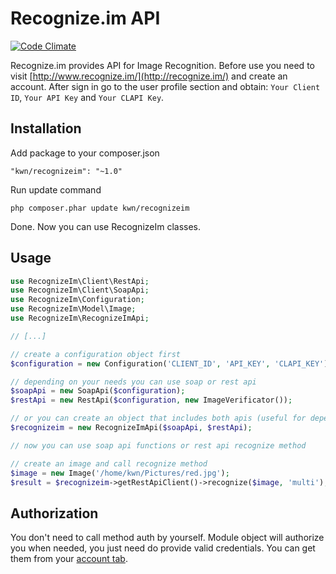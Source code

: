 Recognize.im API
===============
[![Code Climate](https://codeclimate.com/github/kwn/RecognizeIm/badges/gpa.svg)](https://codeclimate.com/github/kwn/RecognizeIm)

Recognize.im provides API for Image Recognition. Before use you need to visit [http://www.recognize.im/](http://recognize.im/) and create an account. After sign in go to the user profile section and obtain: ```Your Client ID```, ```Your API Key``` and ```Your CLAPI Key```. 

Installation
------------

Add package to your composer.json

```
"kwn/recognizeim": "~1.0"
```

Run update command

```
php composer.phar update kwn/recognizeim
```

Done. Now you can use RecognizeIm classes.

Usage
-----

```php
use RecognizeIm\Client\RestApi;
use RecognizeIm\Client\SoapApi;
use RecognizeIm\Configuration;
use RecognizeIm\Model\Image;
use RecognizeIm\RecognizeImApi;

// [...]

// create a configuration object first
$configuration = new Configuration('CLIENT_ID', 'API_KEY', 'CLAPI_KEY');

// depending on your needs you can use soap or rest api 
$soapApi = new SoapApi($configuration);
$restApi = new RestApi($configuration, new ImageVerificator());

// or you can create an object that includes both apis (useful for dependency injection containers)
$recognizeim = new RecognizeImApi($soapApi, $restApi);

// now you can use soap api functions or rest api recognize method

// create an image and call recognize method 
$image = new Image('/home/kwn/Pictures/red.jpg');
$result = $recognizeim->getRestApiClient()->recognize($image, 'multi');
```

Authorization
-------------

You don't need to call method auth by yourself. Module object will authorize you when needed, you just need do provide valid credentials. You can get them from your [account tab](http://recognize.im/user/profile).

